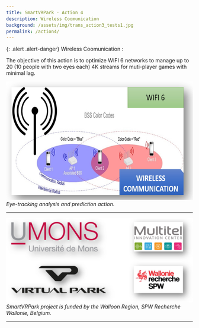 ```yaml
---
title: SmartVRPark - Action 4
description: Wireless Coomunication
background: /assets/img/trans_action3_tests1.jpg
permalink: /action4/
---
```


{: .alert .alert-danger}
Wireless Coomunication :

The objective of this action is to optimize WIFI 6 networks to manage up to 20 (10 people with two eyes each) 4K streams for muti-player games with minimal lag. 

![Project partners](https://raw.githubusercontent.com/numediart/SmartVRPark/main/assets/img/smartvr_action4.jpg)
_Eye-tracking analysis and prediction action._


---

![Project partners](https://raw.githubusercontent.com/numediart/SmartVRPark/main/assets/img/smartvr_partners.jpg)
_SmartVRPark project is funded by the Walloon Region, SPW Recherche Wallonie, Belgium._

---